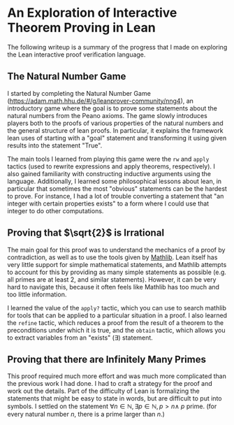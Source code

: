 
# An Exploration of Interactive Theorem Proving in Lean

The following writeup is a summary of the progress that I made on exploring the Lean interactive proof verification language. 

## The Natural Number Game

I started by completing the Natural Number Game (https://adam.math.hhu.de/#/g/leanprover-community/nng4), an introductory game where the goal is to prove some statements about the natural numbers from the Peano axioms. The game slowly introduces players both to the proofs of various properties of the natural numbers and the general structure of lean proofs. In particular, it explains the framework lean uses of starting with a "goal" statement and transforming it using given results into the statement "True". 

The main tools I learned from playing this game were the `rw` and `apply` tactics (used to rewrite expressions and apply theorems, respectively). I also gained familiarity with constructing inductive arguments using the language. Additionally, I learned some philosophical lessons about lean, in particular that sometimes the most "obvious" statements can be the hardest to prove. For instance, I had a lot of trouble converting a statement that "an integer with certain properties exists" to a form where I could use that integer to do other computations.

## Proving that $\sqrt{2}$ is Irrational

The main goal for this proof was to understand the mechanics of a proof by contradiction, as well as to use the tools given by [Mathlib](https://leanprover-community.github.io/mathlib4_docs/Mathlib.html). Lean itself has very little support for simple mathematical statements, and Mathlib attempts to account for this by providing as many simple statements as possible (e.g. all primes are at least 2, and similar statements). However, it can be very hard to navigate this, because it often feels like Mathlib has too much and too little information.

I learned the value of the `apply?` tactic, which you can use to search mathlib for tools that can be applied to a particular situation in a proof. I also learned the `refine` tactic, which reduces a proof from the result of a theorem to the preconditions under which it is true, and the `obtain` tactic, which allows you to extract variables from an "exists" ($\exists$) statement.

## Proving that there are Infinitely Many Primes

This proof required much more effort and was much more complicated than the previous work I had done. I had to craft a strategy for the proof and work out the details. Part of the difficulty of Lean is formalizing the statements that might be easy to state in words, but are difficult to put into symbols. I settled on the statement $\forall n \in \mathbb{N}, \exists p \in \mathbb{N}, p > n \wedge$ $p$ prime. (for every natural number $n,$ there is a prime larger than $n.$)
